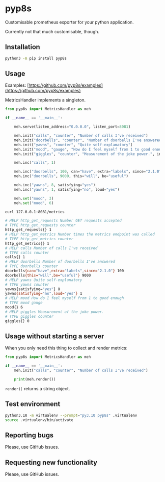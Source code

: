 # pyp8s

Customisable prometheus exporter for your python application.

Currently not that much customisable, though.

## Installation

```bash
python3 -m pip install pyp8s
```

## Usage

Examples: [https://github.com/pyp8s/examples](https://github.com/pyp8s/examples)

MetricsHandler implements a singleton.

```python
from pyp8s import MetricsHandler as meh

if __name__ == '__main__':

    meh.serve(listen_address="0.0.0.0", listen_port=8081)

    meh.init("calls", "counter", "Number of calls I've received")
    meh.init("doorbells", "counter", "Number of doorbells I've answered")
    meh.init("yawns", "counter", "Quite self-explanatory")
    meh.init("mood", "gauge", "How do I feel myself from 1 to good enough")
    meh.init("giggles", "counter", "Measurement of the joke power.", init_value=0)

    meh.inc("calls", 1)

    meh.inc("doorbells", 100, can="have", extra="labels", since="2.1.0")
    meh.inc("doorbells", 9000, this="will", be="useful")

    meh.inc("yawns", 8, satisfying="yes")
    meh.inc("yawns", 1, satisfying="no", loud="yes")

    meh.set("mood", 3)
    meh.set("mood", 6)
```

```bash
curl 127.0.0.1:8081/metrics
```

```bash
# HELP http_get_requests Number GET requests accepted
# TYPE http_get_requests counter
http_get_requests{} 1
# HELP http_get_metrics Number times the metrics endpoint was called
# TYPE http_get_metrics counter
http_get_metrics{} 1
# HELP calls Number of calls I've received
# TYPE calls counter
calls{} 1
# HELP doorbells Number of doorbells I've answered
# TYPE doorbells counter
doorbells{can="have",extra="labels",since="2.1.0"} 100
doorbells{this="will",be="useful"} 9000
# HELP yawns Quite self-explanatory
# TYPE yawns counter
yawns{satisfying="yes"} 8
yawns{satisfying="no",loud="yes"} 1
# HELP mood How do I feel myself from 1 to good enough
# TYPE mood gauge
mood{} 6
# HELP giggles Measurement of the joke power.
# TYPE giggles counter
giggles{} 0
```

## Usage without starting a server

When you only need this thing to collect and render metrics:

```python
from pyp8s import MetricsHandler as meh

if __name__ == '__main__':
    meh.init("calls", "counter", "Number of calls I've received")

    print(meh.render())
```

`render()` returns a string object.

## Test environment

```bash
python3.10 -m virtualenv --prompt="py3.10 pyp8s" .virtualenv
source .virtualenv/bin/activate
```

## Reporting bugs

Please, use GitHub issues.

## Requesting new functionality

Please, use GitHub issues.
